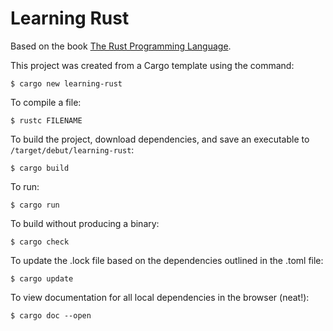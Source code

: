 # Learning Rust

Based on the book <a href="https://doc.rust-lang.org/book/">The Rust Programming Language</a>.

This project was created from a Cargo template using the command:

    $ cargo new learning-rust

To compile a file:

    $ rustc FILENAME

To build the project, download dependencies, and save an executable to `/target/debut/learning-rust`:

    $ cargo build

To run:

    $ cargo run

To build without producing a binary:
    
    $ cargo check

To update the .lock file based on the dependencies outlined in the .toml file:

    $ cargo update

To view documentation for all local dependencies in the browser (neat!):

    $ cargo doc --open

